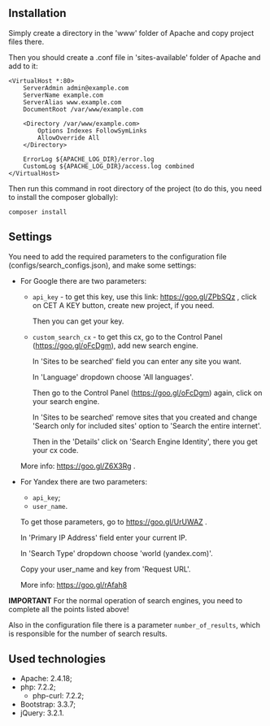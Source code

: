 Installation
------------

Simply create a directory in the 'www' folder of Apache and copy project 
files there.

Then you should create a .conf file in 'sites-available' folder of Apache 
and add to it:

```
<VirtualHost *:80>
	ServerAdmin admin@example.com
	ServerName example.com
	ServerAlias www.example.com
	DocumentRoot /var/www/example.com
	
	<Directory /var/www/example.com>
		Options Indexes FollowSymLinks
		AllowOverride All
	</Directory>
	
	ErrorLog ${APACHE_LOG_DIR}/error.log
	CustomLog ${APACHE_LOG_DIR}/access.log combined
</VirtualHost>
```

Then run this command in root directory of the project (to do this, you 
need to install the composer globally):

```
composer install
```

Settings
--------

You need to add the required parameters to the configuration file 
(configs/search_configs.json), and make some settings:

- For Google there are two parameters:
    
    - `api_key` - to get this key, use this link: https://goo.gl/ZPbSQz ,
        click on CET A KEY button, create new project, if you need.
        
        Then you can get your key.
    
    - `custom_search_cx` - to get this cx, go to the Control Panel
        (https://goo.gl/oFcDgm), add new search engine.
        
        In 'Sites to be searched' field you can enter any site you want.
        
        In 'Language' dropdown choose 'All languages'.
        
        Then go to the Control Panel (https://goo.gl/oFcDgm) again, click
        on your search engine.
         
        In 'Sites to be searched' remove sites that you created and change
        'Search only for included sites' option to 'Search the entire 
        internet'.
        
        Then in the 'Details' click on 'Search Engine Identity',
        there you get your cx code.
        
    More info: https://goo.gl/Z6X3Rg .
         
- For Yandex there are two parameters:
    
    - `api_key`;
    - `user_name`.
    
    To get those parameters, go to https://goo.gl/UrUWAZ .
    
    In 'Primary IP Address' field enter your current IP.
    
    In 'Search Type' dropdown choose 'world (yandex.com)'.
    
    Copy your user_name and key from 'Request URL'.
  
  More info: https://goo.gl/rAfah8

**IMPORTANT** For the normal operation of search engines, you need to 
complete all the points listed above!

Also in the configuration file there is a parameter `number_of_results`,
which is responsible for the number of search results.

Used technologies
-----------------

- Apache: 2.4.18;
- php: 7.2.2;
    - php-curl: 7.2.2;
- Bootstrap: 3.3.7;
- jQuery: 3.2.1.



